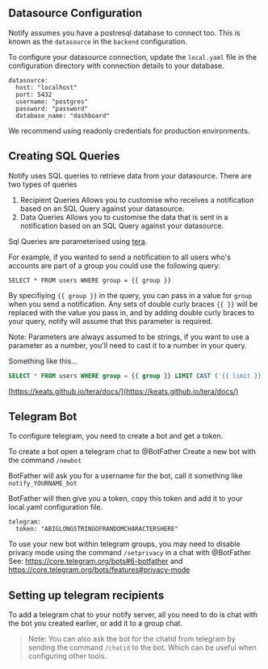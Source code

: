## Datasource Configuration

Notify assumes you have a postresql database to connect too.
This is known as the `datasource` in the `backend` configuration.

To configure your datasource connection, update the `local.yaml` file in the configuration directory with connection details to your database.
```
datasource:
  host: "localhost"
  port: 5432
  username: "postgres"
  password: "password"
  database_name: "dashboard"
```
We recommend using readonly credentials for production environments.

## Creating SQL Queries

Notify uses SQL queries to retrieve data from your datasource.
There are two types of queries
1. Recipient Queries
Allows you to customise who receives a notification based on an SQL Query against your datasource.
2. Data Queries
Allows you to customise the data that is sent in a notification based on an SQL Query against your datasource.

Sql Queries are parameterised using [tera](https://keats.github.io/tera/docs/).

For example, if you wanted to send a notification to all users who's accounts are part of a group you could use the following query:
```
SELECT * FROM users WHERE group = {{ group }}
```

By specifiying `{{ group }}` in the query, you can pass in a value for `group` when you send a notification.
Any sets of double curly braces `{{ }}` will be replaced with the value you pass in, and by adding double curly braces to your query, notify will assume that this parameter is required.

Note: Parameters are always assumed to be strings, if you want to use a parameter as a number, you'll need to cast it to a number in your query.

Something like this...
```sql
SELECT * FROM users WHERE group = {{ group }} LIMIT CAST ('{{ limit }}' AS INTEGER)
```

[https://keats.github.io/tera/docs/](https://keats.github.io/tera/docs/)

## Telegram Bot
To configure telegram, you need to create a bot and get a token.

To create a bot open a telegram chat to @BotFather
Create a new bot with the command `/newbot`

BotFather will ask you for a username for the bot, call it something like `notify_YOURNAME_bot`

BotFather will then give you a token, copy this token and add it to your local.yaml configuration file.

```
telegram:
  token: "ABIGLONGSTRINGOFRANDOMCHARACTERSHERE"
```

To use your new bot within telegram groups, you may need to disable privacy mode using the command `/setprivacy` in a chat with @BotFather.
See: https://core.telegram.org/bots#6-botfather and https://core.telegram.org/bots/features#privacy-mode

## Setting up telegram recipients
To add a telegram chat to your notify server, all you need to do is chat with the bot you created earlier, or add it to a group chat.

> Note: You can also ask the bot for the chatid from telegram by sending the command `/chatid` to the bot. Which can be useful when configuring other tools.
